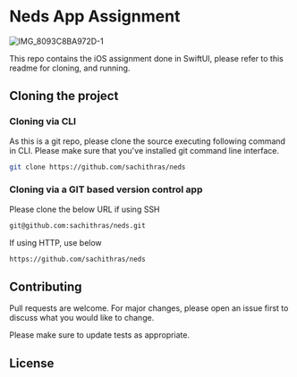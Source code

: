 # Neds App Assignment

![IMG_8093C8BA972D-1](https://github.com/user-attachments/assets/54793634-6527-4bcb-8b5d-5795ba85086e)

This repo contains the iOS assignment done in SwiftUI, please refer to this readme for cloning, and running.

## Cloning the project

### Cloning via CLI

As this is a git repo, please clone the source executing following command in CLI. Please make sure that you've installed git command line interface. 

```bash
git clone https://github.com/sachithras/neds
```

### Cloning via a GIT based version control app

Please clone the below URL if using SSH

```bash
git@github.com:sachithras/neds.git
```

If using HTTP, use below

```bash
https://github.com/sachithras/neds
```

## Contributing

Pull requests are welcome. For major changes, please open an issue first
to discuss what you would like to change.

Please make sure to update tests as appropriate.

## License
